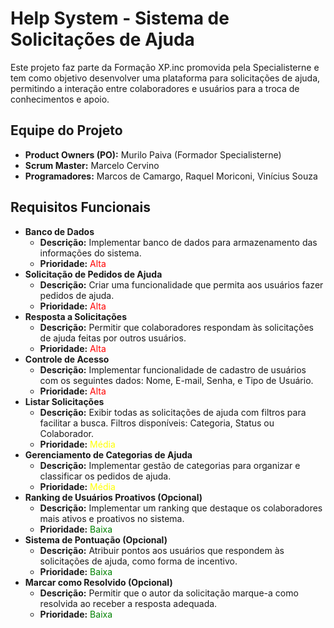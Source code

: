 <h1>Help System - Sistema de Solicitações de Ajuda</h1>
<p>Este projeto faz parte da Formação XP.inc promovida pela Specialisterne e tem como objetivo desenvolver uma plataforma para solicitações de ajuda, permitindo a interação entre colaboradores e usuários para a troca de conhecimentos e apoio.</p>

<h2>Equipe do Projeto</h2>
<ul>
  <li><strong>Product Owners (PO):</strong> Murilo Paiva (Formador Specialisterne)</li>
  <li><strong>Scrum Master:</strong> Marcelo Cervino</li>
  <li><strong>Programadores:</strong> Marcos de Camargo, Raquel Moriconi, Vinícius Souza</li>
</ul>

<h2>Requisitos Funcionais</h2>
<ul>
  <li>
    <strong>Banco de Dados</strong><br>
    <ul>
      <li><strong>Descrição:</strong> Implementar banco de dados para armazenamento das informações do sistema.</li>
      <li><strong>Prioridade:</strong> <span style="color: red;">Alta</span></li>
    </ul>
  </li>
  <li>
    <strong>Solicitação de Pedidos de Ajuda</strong><br>
    <ul>
      <li><strong>Descrição:</strong> Criar uma funcionalidade que permita aos usuários fazer pedidos de ajuda.</li>
      <li><strong>Prioridade:</strong> <span style="color: red;">Alta</span></li>
    </ul>
  </li>
  <li>
    <strong>Resposta a Solicitações</strong><br>
    <ul>
      <li><strong>Descrição:</strong> Permitir que colaboradores respondam às solicitações de ajuda feitas por outros usuários.</li>
      <li><strong>Prioridade:</strong> <span style="color: red;">Alta</span></li>
    </ul>
  </li>
  <li>
    <strong>Controle de Acesso</strong><br>
    <ul>
      <li><strong>Descrição:</strong> Implementar funcionalidade de cadastro de usuários com os seguintes dados: Nome, E-mail, Senha, e Tipo de Usuário.</li>
      <li><strong>Prioridade:</strong> <span style="color: red;">Alta</span></li>
    </ul>
  </li>
  <li>
    <strong>Listar Solicitações</strong><br>
    <ul>
      <li><strong>Descrição:</strong> Exibir todas as solicitações de ajuda com filtros para facilitar a busca. Filtros disponíveis: Categoria, Status ou Colaborador.</li>
      <li><strong>Prioridade:</strong> <span style="color: yellow;">Média</span></li>
    </ul>
  </li>
  <li>
    <strong>Gerenciamento de Categorias de Ajuda</strong><br>
    <ul>
      <li><strong>Descrição:</strong> Implementar gestão de categorias para organizar e classificar os pedidos de ajuda.</li>
      <li><strong>Prioridade:</strong> <span style="color: yellow;">Média</span></li>
    </ul>
  </li>
  <li>
    <strong>Ranking de Usuários Proativos (Opcional)</strong><br>
    <ul>
      <li><strong>Descrição:</strong> Implementar um ranking que destaque os colaboradores mais ativos e proativos no sistema.</li>
      <li><strong>Prioridade:</strong> <span style="color: green;">Baixa</span></li>
    </ul>
  </li>
  <li>
    <strong>Sistema de Pontuação (Opcional)</strong><br>
    <ul>
      <li><strong>Descrição:</strong> Atribuir pontos aos usuários que respondem às solicitações de ajuda, como forma de incentivo.</li>
      <li><strong>Prioridade:</strong> <span style="color: green;">Baixa</span></li>
    </ul>
  </li>
  <li>
    <strong>Marcar como Resolvido (Opcional)</strong><br>
    <ul>
      <li><strong>Descrição:</strong> Permitir que o autor da solicitação marque-a como resolvida ao receber a resposta adequada.</li>
      <li><strong>Prioridade:</strong> <span style="color: green;">Baixa</span></li>
    </ul>
  </li>
</ul>
